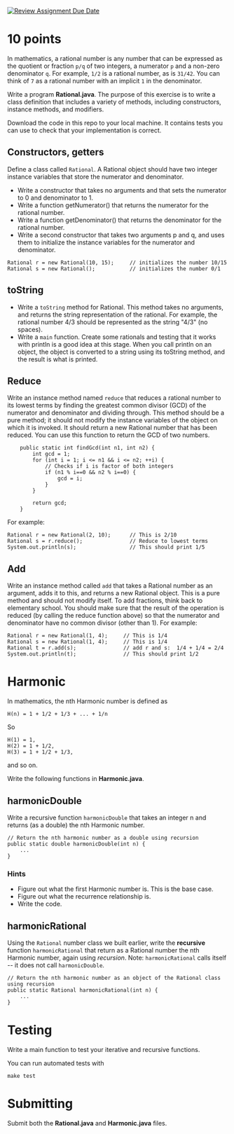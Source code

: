 [![Review Assignment Due Date](https://classroom.github.com/assets/deadline-readme-button-24ddc0f5d75046c5622901739e7c5dd533143b0c8e959d652212380cedb1ea36.svg)](https://classroom.github.com/a/s4gljQPq)
# 10 points

In mathematics, a rational number is any number that can be expressed as the quotient or fraction `p/q` of two integers, a numerator `p` and a non-zero denominator `q`. For example, `1/2` is a rational number, as is `31/42`.  You can think of `7` as a rational number with an implicit `1` in the denominator.


Write a program **Rational.java**. The purpose of this exercise is to write a class definition that includes a variety of methods, including constructors, instance methods, and modifiers.


Download the code in this repo to your local machine. It contains tests you can use to check that your implementation is correct.
 
## Constructors, getters
Define a class called ```Rational```. A Rational object should have two integer instance variables that store the numerator and denominator.
- Write a constructor that takes no arguments and that sets the numerator to 0 and denominator to 1.
- Write a function getNumerator() that returns the numerator for the rational number.
- Write a function getDenominator() that returns the denominator for the rational number.
- Write a second constructor that takes two arguments p and q, and uses them to initialize the instance variables for the numerator and denominator.
```
Rational r = new Rational(10, 15);     // initializes the number 10/15​
Rational s = new Rational();           // initializes the number 0/1
```

## toString
- Write a `toString` method for Rational. This method takes no arguments, and returns the string representation of the rational. For example, the rational number 4/3 should be represented as the string "4/3" (no spaces).
- Write a `main` function. Create some rationals and testing that it works with println is a good idea at this stage. When you call println on an object, the object is converted to a string using its toString method, and the result is what is printed.

## Reduce
Write an instance method named `reduce` that reduces a rational number to its lowest terms by finding the greatest common divisor (GCD) of the numerator and denominator and dividing through. This method should be a pure method; it should not modify the instance variables of the object on which it is invoked. It should return a new Rational number that has been reduced.
You can use this function to return the GCD of two numbers.
```
    public static int findGcd(int n1, int n2) {
        int gcd = 1;
        for (int i = 1; i <= n1 && i <= n2; ++i) {
            // Checks if i is factor of both integers
            if (n1 % i==0 && n2 % i==0) {
                gcd = i;
            }
        }

        return gcd;
    }
```

For example:
```
Rational r = new Rational(2, 10);      // This is 2/10
Rational s = r.reduce();               // ​Reduce to lowest terms
System.out.println(s);                 // This should print 1/5
```

## Add
Write an instance method called `add` that takes a Rational number as an argument, adds it to this, and returns a new Rational object. This is a pure method and should not modify itself.
To add fractions, think back to elementary school.
You should make sure that the result of the operation is reduced (by calling the reduce function above) so that the numerator and denominator have no common divisor (other than 1).
For example:
```
Rational r = new Rational(1, 4);     // This is 1/4
Rational s = new Rational(1, 4);     // This is 1/4
Rational t = r.add(s);               // add r and s:  1/4 + 1/4 = 2/4
System.out.println(t);               // This should print 1/2
```
 
# Harmonic
In mathematics, the nth Harmonic number is defined as
```
H(n) = 1 + 1/2 + 1/3 + ... + 1/n
```
 
So
```
H(1) = 1,
H(2) = 1 + 1/2,
H(3) = 1 + 1/2 + 1/3,
```
and so on.

Write the following functions in **Harmonic.java**.

## harmonicDouble
Write a recursive function `harmonicDouble` that takes an integer n and returns (as a double) the nth Harmonic number.
```
// Return the nth harmonic number as a double using recursion
public static double harmonicDouble(int n) {
    ...
}
```

### Hints
- Figure out what the first Harmonic number is. This is the base case.
- Figure out what the recurrence relationship is.
- Write the code.

## harmonicRational
Using the `Rational` number class we built earlier, write the **recursive** function `harmonicRational` that return as a Rational number the nth Harmonic number, again using *recursion*. Note: `harmonicRational` calls itself -- it does not call `harmonicDouble`.
```
// Return the nth harmonic number as an object of the Rational class using recursion
public static Rational harmonicRational(int n) {
    ...
}
```


# Testing

Write a main function to test your iterative and recursive functions.

You can run automated tests with
```
make test
```

# Submitting
Submit both the **Rational.java** and **Harmonic.java** files.

 
